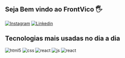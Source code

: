 

## Seja Bem vindo ao FrontVico 🖐️

[![Instagram](https://img.shields.io/badge/Instagram-E4405F?style=for-the-badge&logo=instagram&logoColor=white)](https://instagram.com/__ehovini)
[![Linkedin](https://img.shields.io/badge/LinkedIn-0077B5?style=for-the-badge&logo=linkedin&logoColor=white)](https://linkedin.com/FrontVico)


## Tecnologias mais usadas no dia a dia

<div style="display: inline_block">
  <img align="center" alt="html5" src="https://img.shields.io/badge/HTML5-E34F26?style=for-the-badge&logo=html5&logoColor=white" />
  <img align="center" alt="css" src="https://img.shields.io/badge/CSS3-1572B6?style=for-the-badge&logo=css3&logoColor=white" />
  <img align="center" alt="react" src="https://img.shields.io/badge/Tailwind_CSS-38B2AC?style=for-the-badge&logo=tailwind-css&logoColor=white" />
  <img align="center" alt="js" src="https://img.shields.io/badge/JavaScript-F7DF1E?style=for-the-badge&logo=javascript&logoColor=black" />
  <img align="center" alt="react" src="https://img.shields.io/badge/React-20232A?style=for-the-badge&logo=react&logoColor=61DAFB" />
  
</div><br/>

